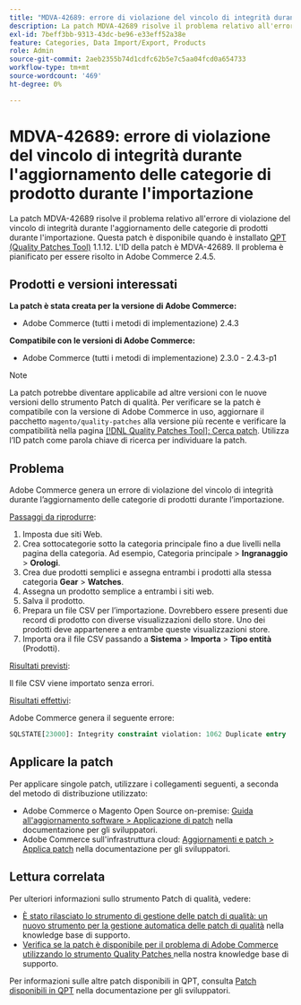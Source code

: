 ```yaml
---
title: "MDVA-42689: errore di violazione del vincolo di integrità durante l'aggiornamento delle categorie di prodotto durante l'importazione"
description: La patch MDVA-42689 risolve il problema relativo all'errore di violazione del vincolo di integrità durante l'aggiornamento delle categorie di prodotti durante l'importazione. Questa patch è disponibile quando è installato [Quality Patches Tool (QPT)](/help/announcements/adobe-commerce-announcements/magento-quality-patches-released-new-tool-to-self-serve-quality-patches.md) 1.1.12. L'ID della patch è MDVA-42689. Il problema è pianificato per essere risolto in Adobe Commerce 2.4.5.
exl-id: 7beff3bb-9313-43dc-be96-e33eff52a38e
feature: Categories, Data Import/Export, Products
role: Admin
source-git-commit: 2aeb2355b74d1cdfc62b5e7c5aa04fcd0a654733
workflow-type: tm+mt
source-wordcount: '469'
ht-degree: 0%

---
```


# MDVA-42689: errore di violazione del vincolo di integrità durante l&#39;aggiornamento delle categorie di prodotto durante l&#39;importazione

La patch MDVA-42689 risolve il problema relativo all&#39;errore di violazione del vincolo di integrità durante l&#39;aggiornamento delle categorie di prodotti durante l&#39;importazione. Questa patch è disponibile quando è installato [QPT (Quality Patches Tool)](/help/announcements/adobe-commerce-announcements/magento-quality-patches-released-new-tool-to-self-serve-quality-patches.md) 1.1.12. L&#39;ID della patch è MDVA-42689. Il problema è pianificato per essere risolto in Adobe Commerce 2.4.5.

## Prodotti e versioni interessati

**La patch è stata creata per la versione di Adobe Commerce:**

* Adobe Commerce (tutti i metodi di implementazione) 2.4.3

**Compatibile con le versioni di Adobe Commerce:**

* Adobe Commerce (tutti i metodi di implementazione) 2.3.0 - 2.4.3-p1

>[!NOTE]
>
>La patch potrebbe diventare applicabile ad altre versioni con le nuove versioni dello strumento Patch di qualità. Per verificare se la patch è compatibile con la versione di Adobe Commerce in uso, aggiornare il pacchetto `magento/quality-patches` alla versione più recente e verificare la compatibilità nella pagina [[!DNL Quality Patches Tool]: Cerca patch](https://experienceleague.adobe.com/tools/commerce-quality-patches/index.html?lang=it). Utilizza l’ID patch come parola chiave di ricerca per individuare la patch.

## Problema

Adobe Commerce genera un errore di violazione del vincolo di integrità durante l’aggiornamento delle categorie di prodotti durante l’importazione.

<u>Passaggi da riprodurre</u>:

1. Imposta due siti Web.
1. Crea sottocategorie sotto la categoria principale fino a due livelli nella pagina della categoria. Ad esempio, Categoria principale > **Ingranaggio** > **Orologi**.
1. Crea due prodotti semplici e assegna entrambi i prodotti alla stessa categoria **Gear** > **Watches**.
1. Assegna un prodotto semplice a entrambi i siti web.
1. Salva il prodotto.
1. Prepara un file CSV per l’importazione. Dovrebbero essere presenti due record di prodotto con diverse visualizzazioni dello store. Uno dei prodotti deve appartenere a entrambe queste visualizzazioni store.
1. Importa ora il file CSV passando a **Sistema** > **Importa** > **Tipo entità** (Prodotti).

<u>Risultati previsti</u>:

Il file CSV viene importato senza errori.

<u>Risultati effettivi</u>:

Adobe Commerce genera il seguente errore:

```SQL
SQLSTATE[23000]: Integrity constraint violation: 1062 Duplicate entry '1302' for key 'PRIMARY', query was: INSERT INTO `catalog_url_rewrite_product_category` (`url_rewrite_id`,`category_id`,`product_id`) VALUES (?, ?, ?), (?, ?, ?), (?, ?, ?)
```

## Applicare la patch

Per applicare singole patch, utilizzare i collegamenti seguenti, a seconda del metodo di distribuzione utilizzato:

* Adobe Commerce o Magento Open Source on-premise: [Guida all&#39;aggiornamento software > Applicazione di patch](https://experienceleague.adobe.com/it/docs/commerce-operations/tools/quality-patches-tool/usage) nella documentazione per gli sviluppatori.
* Adobe Commerce sull&#39;infrastruttura cloud: [Aggiornamenti e patch > Applica patch](https://experienceleague.adobe.com/it/docs/commerce-cloud-service/user-guide/develop/upgrade/apply-patches) nella documentazione per gli sviluppatori.

## Lettura correlata

Per ulteriori informazioni sullo strumento Patch di qualità, vedere:

* [È stato rilasciato lo strumento di gestione delle patch di qualità: un nuovo strumento per la gestione automatica delle patch di qualità](/help/announcements/adobe-commerce-announcements/magento-quality-patches-released-new-tool-to-self-serve-quality-patches.md) nella knowledge base di supporto.
* [Verifica se la patch è disponibile per il problema di Adobe Commerce utilizzando lo strumento Quality Patches ](/help/support-tools/patches-available-in-qpt-tool/check-patch-for-magento-issue-with-magento-quality-patches.md) nella nostra knowledge base di supporto.

Per informazioni sulle altre patch disponibili in QPT, consulta [Patch disponibili in QPT](https://experienceleague.adobe.com/tools/commerce-quality-patches/index.html?lang=it) nella documentazione per gli sviluppatori.

